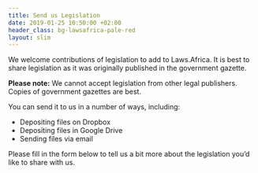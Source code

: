 ```yaml
---
title: Send us Legislation
date: 2019-01-25 10:50:00 +02:00
header_class: bg-lawsafrica-pale-red
layout: slim
---
```


We welcome contributions of legislation to add to Laws.Africa. It is best to share legislation as it was originally published in the government gazette.

**Please note:** We cannot accept legislation from other legal publishers. Copies of government gazettes are best.

You can send it to us in a number of ways, including:
- Depositing files on Dropbox
- Depositing files in Google Drive
- Sending files via email

Please fill in the form below to tell us a bit more about the legislation you’d like to share with us.